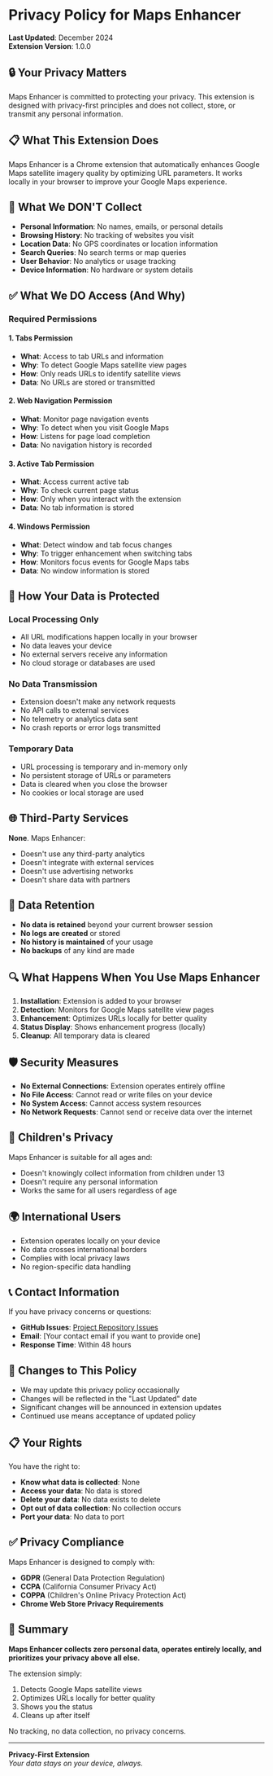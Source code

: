# Privacy Policy for Maps Enhancer

**Last Updated**: December 2024  
**Extension Version**: 1.0.0

## 🔒 Your Privacy Matters

Maps Enhancer is committed to protecting your privacy. This extension is designed with privacy-first principles and does not collect, store, or transmit any personal information.

## 📋 What This Extension Does

Maps Enhancer is a Chrome extension that automatically enhances Google Maps satellite imagery quality by optimizing URL parameters. It works locally in your browser to improve your Google Maps experience.

## 🚫 What We DON'T Collect

- **Personal Information**: No names, emails, or personal details
- **Browsing History**: No tracking of websites you visit
- **Location Data**: No GPS coordinates or location information
- **Search Queries**: No search terms or map queries
- **User Behavior**: No analytics or usage tracking
- **Device Information**: No hardware or system details

## ✅ What We DO Access (And Why)

### Required Permissions

#### 1. **Tabs Permission**
- **What**: Access to tab URLs and information
- **Why**: To detect Google Maps satellite view pages
- **How**: Only reads URLs to identify satellite views
- **Data**: No URLs are stored or transmitted

#### 2. **Web Navigation Permission**
- **What**: Monitor page navigation events
- **Why**: To detect when you visit Google Maps
- **How**: Listens for page load completion
- **Data**: No navigation history is recorded

#### 3. **Active Tab Permission**
- **What**: Access current active tab
- **Why**: To check current page status
- **How**: Only when you interact with the extension
- **Data**: No tab information is stored

#### 4. **Windows Permission**
- **What**: Detect window and tab focus changes
- **Why**: To trigger enhancement when switching tabs
- **How**: Monitors focus events for Google Maps tabs
- **Data**: No window information is stored

## 🔐 How Your Data is Protected

### Local Processing Only
- All URL modifications happen locally in your browser
- No data leaves your device
- No external servers receive any information
- No cloud storage or databases are used

### No Data Transmission
- Extension doesn't make any network requests
- No API calls to external services
- No telemetry or analytics data sent
- No crash reports or error logs transmitted

### Temporary Data
- URL processing is temporary and in-memory only
- No persistent storage of URLs or parameters
- Data is cleared when you close the browser
- No cookies or local storage are used

## 🌐 Third-Party Services

**None**. Maps Enhancer:
- Doesn't use any third-party analytics
- Doesn't integrate with external services
- Doesn't use advertising networks
- Doesn't share data with partners

## 📱 Data Retention

- **No data is retained** beyond your current browser session
- **No logs are created** or stored
- **No history is maintained** of your usage
- **No backups** of any kind are made

## 🔍 What Happens When You Use Maps Enhancer

1. **Installation**: Extension is added to your browser
2. **Detection**: Monitors for Google Maps satellite view pages
3. **Enhancement**: Optimizes URLs locally for better quality
4. **Status Display**: Shows enhancement progress (locally)
5. **Cleanup**: All temporary data is cleared

## 🛡️ Security Measures

- **No External Connections**: Extension operates entirely offline
- **No File Access**: Cannot read or write files on your device
- **No System Access**: Cannot access system resources
- **No Network Requests**: Cannot send or receive data over the internet

## 👥 Children's Privacy

Maps Enhancer is suitable for all ages and:
- Doesn't knowingly collect information from children under 13
- Doesn't require any personal information
- Works the same for all users regardless of age

## 🌍 International Users

- Extension operates locally on your device
- No data crosses international borders
- Complies with local privacy laws
- No region-specific data handling

## 📞 Contact Information

If you have privacy concerns or questions:

- **GitHub Issues**: [Project Repository Issues](https://github.com/[username]/maps-enhancer/issues)
- **Email**: [Your contact email if you want to provide one]
- **Response Time**: Within 48 hours

## 🔄 Changes to This Policy

- We may update this privacy policy occasionally
- Changes will be reflected in the "Last Updated" date
- Significant changes will be announced in extension updates
- Continued use means acceptance of updated policy

## 📋 Your Rights

You have the right to:
- **Know what data is collected**: None
- **Access your data**: No data is stored
- **Delete your data**: No data exists to delete
- **Opt out of data collection**: No collection occurs
- **Port your data**: No data to port

## ✅ Privacy Compliance

Maps Enhancer is designed to comply with:
- **GDPR** (General Data Protection Regulation)
- **CCPA** (California Consumer Privacy Act)
- **COPPA** (Children's Online Privacy Protection Act)
- **Chrome Web Store Privacy Requirements**

## 🎯 Summary

**Maps Enhancer collects zero personal data, operates entirely locally, and prioritizes your privacy above all else.**

The extension simply:
1. Detects Google Maps satellite views
2. Optimizes URLs locally for better quality
3. Shows you the status
4. Cleans up after itself

No tracking, no data collection, no privacy concerns.

---

**Privacy-First Extension**  
*Your data stays on your device, always.*
